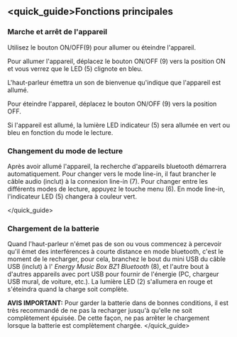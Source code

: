 ## <quick_guide>Fonctions principales

### Marche et arrêt de l'appareil

Utilisez le bouton ON/OFF(9) pour allumer ou éteindre l'appareil.

Pour allumer l'appareil, déplacez le bouton ON/OFF (9) vers la position ON et vous verrez que le LED (5) clignote en bleu.

L'haut-parleur émettra un son de bienvenue qu'indique que l'appareil est allumé.

Pour éteindre l'appareil, déplacez le bouton ON/OFF (9) vers la position OFF.

Si l'appareil est allumé, la lumière LED indicateur (5) sera allumée en vert ou bleu en fonction du mode le lecture. 

### Changement du mode de lecture

Après avoir allumé l'appareil, la recherche d'appareils bluetooth démarrera automatiquement.  Pour changer vers le mode line-in, il faut brancher le câble audio (inclut) à la connexion line-in (7). Pour changer entre les différents modes de lecture, appuyez le touche menu (6). En mode line-in, l'indicateur LED (5) changera à couleur vert. 

</quick_guide>

### Chargement de la batterie

Quand l'haut-parleur n'émet pas de son ou vous commencez à percevoir qu'il émet des interférences à courte distance en mode bluetooth, c'est le moment de le recharger, pour cela, branchez le bout du mini USB du câble USB (inclut) à l' *Energy Music Box BZ1 Bluetooth* (8), et l'autre bout à d'autres appareils avec port USB pour fournir de l'énergie (PC, chargeur USB mural, de voiture, etc.). La lumière LED (2) s'allumera en rouge et s'éteindra quand la charge soit complète.

**AVIS IMPORTANT:** Pour garder la batterie dans de bonnes conditions, il est très recommandé de ne pas la recharger jusqu'à qu'elle ne soit complètement épuisée. De cette façon, ne pas arrêter le chargement lorsque la batterie est complètement chargée.
</quick_guide>
